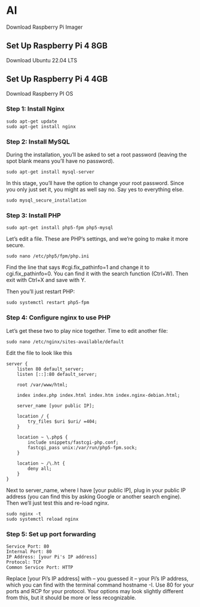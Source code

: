 # AI

Download Raspberry Pi Imager

## Set Up Raspberry Pi 4 8GB
Download Ubuntu 22.04 LTS


## Set Up Raspberry Pi 4 4GB
Download Raspberry PI OS

### Step 1: Install Nginx
```
sudo apt-get update
sudo apt-get install nginx
```

### Step 2: Install MySQL
During the installation, you’ll be asked to set a root password (leaving the spot blank means you’ll have no password).  
```
sudo apt-get install mysql-server
```

In this stage, you’ll have the option to change your root password. Since you only just set it, you might as well say no. Say yes to everything else.  
```
sudo mysql_secure_installation
```

### Step 3: Install PHP
```
sudo apt-get install php5-fpm php5-mysql
```
Let’s edit a file. These are PHP’s settings, and we’re going to make it more secure.
```
sudo nano /etc/php5/fpm/php.ini
```
Find the line that says #cgi.fix_pathinfo=1 and change it to cgi.fix_pathinfo=0. You can find it with the search function (Ctrl+W). Then exit with Ctrl+X and save with Y.

Then you’ll just restart PHP:
```
sudo systemctl restart php5-fpm
```

### Step 4: Configure nginx to use PHP
Let’s get these two to play nice together. Time to edit another file:
```
sudo nano /etc/nginx/sites-available/default
```
Edit the file to look like this
```
server {
    listen 80 default_server;
    listen [::]:80 default_server;

    root /var/www/html;

    index index.php index.html index.htm index.nginx-debian.html;

    server_name [your public IP];

    location / {
        try_files $uri $uri/ =404;
    }

    location ~ \.php$ {
        include snippets/fastcgi-php.conf;
        fastcgi_pass unix:/var/run/php5-fpm.sock;
    }

    location ~ /\.ht {
        deny all;
    }
}
```

Next to server_name, where I have [your public IP], plug in your public IP address (you can find this by asking Google or another search engine).  
Then we’ll just test this and re-load nginx.  
```
sudo nginx -t
sudo systemctl reload nginx
```

### Step 5: Set up port forwarding
```
Service Port: 80
Internal Port: 80
IP Address: [your Pi's IP address]
Protocol: TCP
Common Service Port: HTTP
```
Replace [your Pi’s IP address] with – you guessed it – your Pi’s IP address, which you can find with the terminal command hostname -I. Use 80 for your ports and RCP for your protocol. Your options may look slightly different from this, but it should be more or less recognizable.
